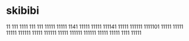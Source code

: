 # skibibi
11
111
1111
111
111
11111
11111
1141
11111
11111
111141
11111
111111
1111101
11111
11111
11111
111111
11111
111111
11111
111111
111111
11111
11111
1111
11111
